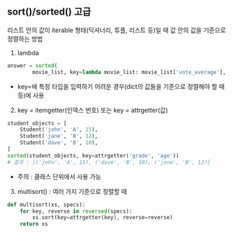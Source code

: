 

## sort()/sorted() 고급

리스트 안의 값이 iterable 형태(딕셔너리, 튜플, 리스트 등)일 때 값 안의 값을 기준으로 정렬하는 방법

1. lambda
```python
answer = sorted(
        movie_list, key=lambda movie_list: movie_list['vote_average'], reverse=True)
```
- key=에 특정 타입을 입력하기 어려운 경우(dict의 값들을 기준으로 정렬해야 할 때 등)에 사용

2. key = itemgetter(인덱스 번호) 또는 key = attrgetter(값)
```python
student_objects = [
    Student('john', 'A', 15),
    Student('jane', 'B', 12),
    Student('dave', 'B', 10),
]
sorted(student_objects, key=attrgetter('grade', 'age'))
# 결과 : [('john', 'A', 15), ('dave', 'B', 10), ('jane', 'B', 12)]
```

- 주의 : 클래스 단위에서 사용 가능

3. multisort() : 여러 가지 기준으로 정렬할 때

```python
def multisort(xs, specs):
    for key, reverse in reversed(specs):
        xs.sort(key=attrgetter(key), reverse=reverse)
    return xs
```